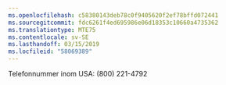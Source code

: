 ```yaml
---
ms.openlocfilehash: c58380143deb78c0f9405620f2ef78bffd072441
ms.sourcegitcommit: fdc6261f4ed695986e06d18353c10660a4735362
ms.translationtype: MTE75
ms.contentlocale: sv-SE
ms.lasthandoff: 03/15/2019
ms.locfileid: "58069389"
---
```

Telefonnummer inom USA: (800) 221-4792